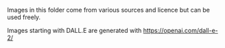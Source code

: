 Images in this folder come from various sources and licence but can
be used freely.



Images starting with DALL.E are generated with https://openai.com/dall-e-2/
